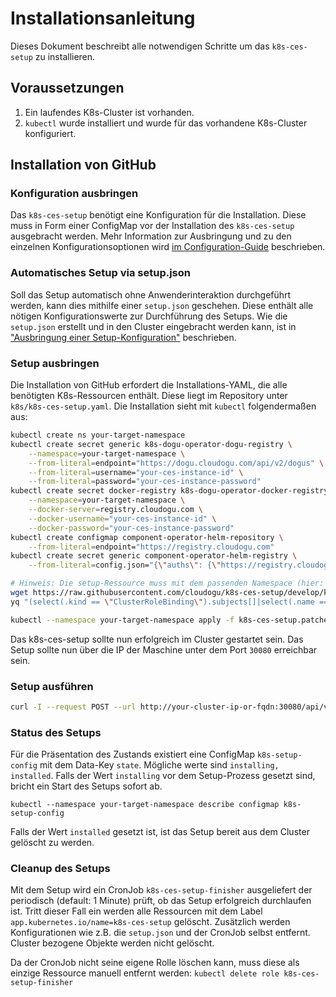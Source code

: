# Installationsanleitung

Dieses Dokument beschreibt alle notwendigen Schritte um das `k8s-ces-setup` zu installieren.

## Voraussetzungen

1. Ein laufendes K8s-Cluster ist vorhanden.
2. `kubectl` wurde installiert und wurde für das vorhandene K8s-Cluster konfiguriert.

## Installation von GitHub

### Konfiguration ausbringen

Das `k8s-ces-setup` benötigt eine Konfiguration für die Installation. Diese muss in Form einer ConfigMap vor der
Installation des `k8s-ces-setup` ausgebracht werden. Mehr Information zur Ausbringung und zu den einzelnen
Konfigurationsoptionen wird [im Configuration-Guide](configuration_guide_de.md) beschrieben.

### Automatisches Setup via setup.json

Soll das Setup automatisch ohne Anwenderinteraktion durchgeführt werden, kann dies mithilfe einer `setup.json` geschehen.
Diese enthält alle nötigen Konfigurationswerte zur Durchführung des Setups. Wie die `setup.json` erstellt und in den
Cluster eingebracht werden kann, ist in ["Ausbringung einer Setup-Konfiguration"](custom_setup_configuration_de.md) beschrieben.

### Setup ausbringen

Die Installation von GitHub erfordert die Installations-YAML, die alle benötigten K8s-Ressourcen enthält. Diese liegt im
Repository unter `k8s/k8s-ces-setup.yaml`. Die Installation sieht mit `kubectl` folgendermaßen aus:

```bash
kubectl create ns your-target-namespace
kubectl create secret generic k8s-dogu-operator-dogu-registry \
    --namespace=your-target-namespace \
    --from-literal=endpoint="https://dogu.cloudogu.com/api/v2/dogus" \
    --from-literal=username="your-ces-instance-id" \
    --from-literal=password="your-ces-instance-password"
kubectl create secret docker-registry k8s-dogu-operator-docker-registry \
    --namespace=your-target-namespace \
    --docker-server=registry.cloudogu.com \
    --docker-username="your-ces-instance-id" \
    --docker-password="your-ces-instance-password"
kubectl create configmap component-operator-helm-repository \
    --from-literal=endpoint="https://registry.cloudogu.com"
kubectl create secret generic component-operator-helm-registry \
    --from-literal=config.json="{\"auths\": {\"https://registry.cloudogu.com\": {\"auth\": \"$(printf "%s:%s" "your-ces-instance-id" "your-ces-instance-password" | base64)\"}}}"

# Hinweis: Die setup-Ressource muss mit dem passenden Namespace (hier: your-target-namespace) angepasst werden
wget https://raw.githubusercontent.com/cloudogu/k8s-ces-setup/develop/k8s/k8s-ces-setup.yaml
yq "(select(.kind == \"ClusterRoleBinding\").subjects[]|select(.name == \"k8s-ces-setup\")).namespace=\"your-target-namespace\"" k8s-ces-setup.yaml > k8s-ces-setup.patched.yaml

kubectl --namespace your-target-namespace apply -f k8s-ces-setup.patched.yaml
```

Das k8s-ces-setup sollte nun erfolgreich im Cluster gestartet sein. Das Setup sollte nun über die IP der Maschine unter
dem Port `30080` erreichbar sein.

### Setup ausführen

```bash
curl -I --request POST --url http://your-cluster-ip-or-fqdn:30080/api/v1/setup
```

### Status des Setups

Für die Präsentation des Zustands existiert eine ConfigMap `k8s-setup-config` mit dem Data-Key
`state`. Mögliche werte sind `installing, installed`. Falls der Wert `installing` vor dem Setup-Prozess gesetzt sind, bricht ein
Start des Setups sofort ab.

`kubectl --namespace your-target-namespace describe configmap k8s-setup-config`

Falls der Wert `installed` gesetzt ist, ist das Setup bereit aus dem Cluster gelöscht zu werden.

### Cleanup des Setups

Mit dem Setup wird ein CronJob `k8s-ces-setup-finisher` ausgeliefert der periodisch (default: 1 Minute) prüft, ob das Setup erfolgreich durchlaufen ist.
Tritt dieser Fall ein werden alle Ressourcen mit dem Label `app.kubernetes.io/name=k8s-ces-setup` gelöscht.
Zusätzlich werden Konfigurationen wie z.B. die `setup.json` und der CronJob selbst entfernt. Cluster bezogene Objekte werden nicht gelöscht.

Da der CronJob nicht seine eigene Rolle löschen kann, muss diese als einzige Ressource manuell entfernt werden:
`kubectl delete role k8s-ces-setup-finisher`
